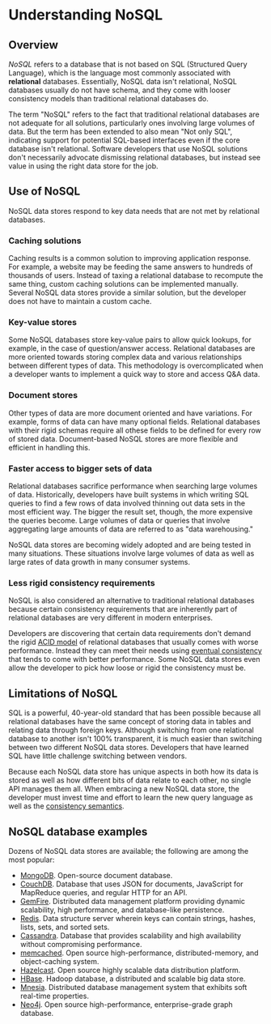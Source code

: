 # Understanding NoSQL

## Overview

_NoSQL_ refers to a database that is not based on SQL (Structured Query Language), which is the language most commonly associated with **relational** databases. Essentially, NoSQL data isn't relational, NoSQL databases usually do not have schema, and they come with looser consistency models than traditional relational databases do.

The term "NoSQL" refers to the fact that traditional relational databases are not adequate for all solutions, particularly ones involving large volumes of data. But the term has been extended to also mean "Not only SQL", indicating support for potential SQL-based interfaces even if the core database isn't relational. Software developers that use NoSQL solutions don't necessarily advocate dismissing relational databases, but instead see value in using the right data store for the job.

## Use of NoSQL

NoSQL data stores respond to key data needs that are not met by relational databases.

### Caching solutions
Caching results is a common solution to improving application response. For example, a website may be feeding the same answers to hundreds of thousands of users. Instead of taxing a relational database to recompute the same thing, custom caching solutions can be implemented manually. Several NoSQL data stores provide a similar solution, but the developer does not have to maintain a custom cache.

### Key-value stores
Some NoSQL databases store key-value pairs to allow quick lookups, for example, in the case of question/answer access. Relational databases are more oriented towards storing complex data and various relationships between different types of data. This methodology is overcomplicated when a developer wants to implement a quick way to store and access Q&A data.

### Document stores
Other types of data are more document oriented and have variations. For example, forms of data can have many optional fields. Relational databases with their rigid schemas require all othese fields to be defined for every row of stored data. Document-based NoSQL stores are more flexible and efficient in handling this.

### Faster access to bigger sets of data
Relational databases sacrifice performance when searching large volumes of data. Historically, developers have built systems in which writing SQL queries to find a few rows of data involved thinning out data sets in the most efficient way. The bigger the result set, though, the more expensive the queries become. Large volumes of data or queries that involve aggregating large amounts of data are referred to as "data warehousing."

NoSQL data stores are becoming widely adopted and are being tested in many situations. These situations involve large volumes of data as well as large rates of data growth in many consumer systems.

### Less rigid consistency requirements 

NoSQL is also considered an alternative to traditional relational databases because certain consistency requirements that are inherently part of relational databases are very different in modern enterprises.

Developers are discovering that certain data requirements don't demand the rigid [ACID model](https://en.wikipedia.org/wiki/ACID) of relational databases that usually comes with worse performance. Instead they can meet their needs using [eventual consistency][eventual-consistency] that tends to come with better performance. Some NoSQL data stores even allow the developer to pick how loose or rigid the consistency must be.

## Limitations of NoSQL
SQL is a powerful, 40-year-old standard that has been possible because all relational databases have the same concept of storing data in tables and relating data through foreign keys. Although switching from one relational database to another isn't 100% transparent, it is much easier than switching between two different NoSQL data stores. Developers that have learned SQL have little challenge switching between vendors. 

Because each NoSQL data store has unique aspects in both how its data is stored as well as how different bits of data relate to each other, no single API manages them all. When embracing a new NoSQL data store, the developer must invest time and effort to learn the new query language as well as the [consistency semantics][eventual-consistency].

## NoSQL database examples

Dozens of NoSQL data stores are available; the following are among the most popular:

- [MongoDB](http://www.mongodb.org/). Open-source document database.
- [CouchDB](http://couchdb.apache.org/). Database that uses JSON for documents, JavaScript for MapReduce queries, and regular HTTP for an API.
- [GemFire](http://www.springsource.org/spring-gemfire). Distributed data management platform providing dynamic scalability, high performance, and database-like persistence.
- [Redis](http://redis.io/). Data structure server wherein keys can contain strings, hashes, lists, sets, and sorted sets.
- [Cassandra](http://cassandra.apache.org/). Database that provides scalability and high availability without compromising performance.
- [memcached](http://memcached.org/). Open source high-performance, distributed-memory, and object-caching system.
- [Hazelcast](http://www.hazelcast.com/). Open source highly scalable data distribution platform.
- [HBase](http://hbase.apache.org/). Hadoop database, a distributed and scalable big data store.
- [Mnesia](http://www.erlang.org/doc/man/mnesia.html). Distributed database management system that exhibits soft real-time properties.
- [Neo4j](http://www.neo4j.org/). Open source high-performance, enterprise-grade graph database.


[eventual-consistency]: https://en.wikipedia.org/wiki/Eventual_consistency